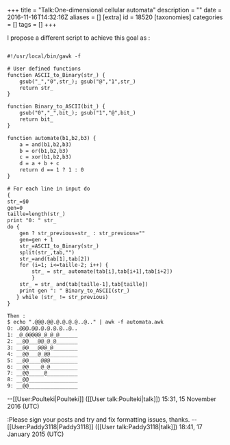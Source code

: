 +++
title = "Talk:One-dimensional cellular automata"
description = ""
date = 2016-11-16T14:32:16Z
aliases = []
[extra]
id = 18520
[taxonomies]
categories = []
tags = []
+++

I propose a different script to achieve this goal as :

```txt

#!/usr/local/bin/gawk -f

# User defined functions
function ASCII_to_Binary(str_) {
	gsub("_","0",str_); gsub("@","1",str_)
	return str_
}

function Binary_to_ASCII(bit_) {
	gsub("0","_",bit_); gsub("1","@",bit_)
	return bit_
}

function automate(b1,b2,b3) {
	a = and(b1,b2,b3)
	b = or(b1,b2,b3)
	c = xor(b1,b2,b3)
	d = a + b + c
	return d == 1 ? 1 : 0
}

# For each line in input do
{
str_=$0
gen=0
taille=length(str_)
print "0: " str_
do {
	gen ? str_previous=str_ : str_previous=""
	gen=gen + 1
	str_=ASCII_to_Binary(str_)
	split(str_,tab,"")
	str_=and(tab[1],tab[2])
	for (i=1; i<=taille-2; i++) {
		str_ = str_ automate(tab[i],tab[i+1],tab[i+2])
		}
	str_ = str_ and(tab[taille-1],tab[taille])
	print gen ": " Binary_to_ASCII(str_)
   } while (str_ != str_previous)
}

Then :
$ echo ".@@@.@@.@.@.@.@..@.." | awk -f automata.awk
0: .@@@.@@.@.@.@.@..@..
1: _@_@@@@@_@_@_@______
2: __@@___@@_@_@_______
3: __@@___@@@_@________
4: __@@___@_@@_________
5: __@@____@@@_________
6: __@@____@_@_________
7: __@@_____@__________
8: __@@________________
9: __@@________________

```

--[[User:Poulteki|Poulteki]] ([[User talk:Poulteki|talk]]) 15:31, 15 November 2016 (UTC)

:Please sign your posts and try and fix formatting issues, thanks. --[[User:Paddy3118|Paddy3118]] ([[User talk:Paddy3118|talk]]) 18:41, 17 January 2015 (UTC)

